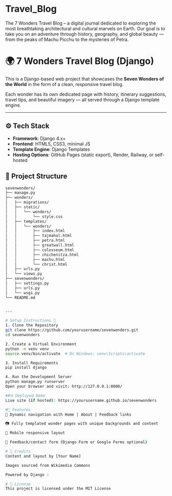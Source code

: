 # Travel_Blog
The 7 Wonders Travel Blog – a digital journal dedicated to exploring the most breathtaking architectural and cultural marvels on Earth. Our goal is to take you on an adventure through history, geography, and global beauty — from the peaks of Machu Picchu to the mysteries of Petra.
# 🌍 7 Wonders Travel Blog (Django)

This is a Django-based web project that showcases the **Seven Wonders of the World** in the form of a clean, responsive travel blog.

Each wonder has its own dedicated page with history, itinerary suggestions, travel tips, and beautiful imagery — all served through a Django template engine.

---

## ⚙️ Tech Stack

- **Framework**: Django 4.x+
- **Frontend**: HTML5, CSS3, minimal JS
- **Template Engine**: Django Templates
- **Hosting Options**: GitHub Pages (static export), Render, Railway, or self-hosted


## 📁 Project Structure

```bash
sevenwonders/
├── manage.py
├── wonders/
│   ├── migrations/
│   ├── static/
│   │   └── wonders/
│   │       └── style.css
│   ├── templates/
│   │   └── wonders/
│   │       ├── index.html
│   │       ├── tajmahal.html
│   │       ├── petra.html
│   │       ├── greatwall.html
│   │       ├── colosseum.html
│   │       ├── chichenitza.html
│   │       ├── machu.html
│   │       └── christ.html
│   ├── urls.py
│   └── views.py
├── sevenwonders/
│   ├── settings.py
│   ├── urls.py
│   └── wsgi.py
└── README.md


---

# Setup Instructions 🔧
1. Clone the Repository
git clone https://github.com/yourusername/sevenwonders.git
cd sevenwonders

2. Create a Virtual Environment
python -m venv venv
source venv/bin/activate  # On Windows: venv\Scripts\activate

3. Install Requirements
pip install django

4. Run the Development Server
python manage.py runserver
Open your browser and visit: http://127.0.0.1:8000/

##🌐 Deployed Demo
Live site (if hosted): https://yourusername.github.io/sevenwonders

#📝 Features
🔗 Dynamic navigation with Home | About | Feedback links

📷 Fully templated wonder pages with unique backgrounds and content

📱 Mobile responsive layout

🧾 Feedback/contact form (Django Form or Google Forms optional)

# 🙌 Credits
Content and layout by [Your Name]

Images sourced from Wikimedia Commons

Powered by Django 💡

# 📄 License
This project is licensed under the MIT License

